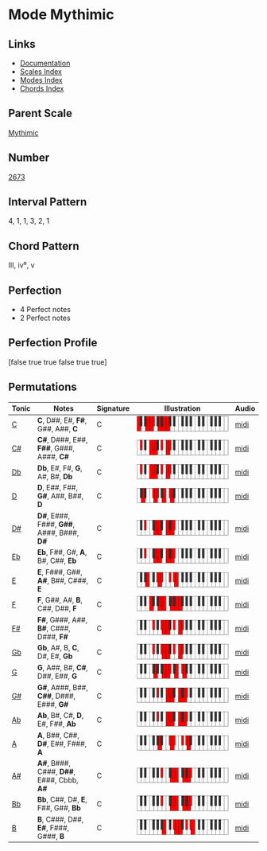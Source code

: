 # Mode Mythimic

## Links

- [Documentation](index.md)
- [Scales Index](Scales.md)
- [Modes Index](Modes.md)
- [Chords Index](Chords.md)

## Parent Scale

[Mythimic](ScaleMythimic.md)

## Number

[2673](https://ianring.com/musictheory/scales/2673)

## Interval Pattern

4, 1, 1, 3, 2, 1

## Chord Pattern

III, iv⁰, v

## Perfection

- 4 Perfect notes
- 2 Perfect notes

## Perfection Profile

[false true true false true true]

## Permutations

| Tonic | Notes | Signature | Illustration | Audio |
|-------|-------|-----------|--------------|-------|
| [C](ModeCNaturalMythimic.md) | **C**, D##, E#, **F#**, G##, A##, **C** | C | ![CNaturalMythimic](ModeCNaturalMythimic.png) | [midi](https://github.com/edipermadi/music/blob/main/docs/ModeCNaturalMythimic.mid?raw=true) |
| [C#](ModeCSharpMythimic.md) | **C#**, D###, E##, **F##**, G###, A###, **C#** | C | ![CSharpMythimic](ModeCSharpMythimic.png) | [midi](https://github.com/edipermadi/music/blob/main/docs/ModeCSharpMythimic.mid?raw=true) |
| [Db](ModeDFlatMythimic.md) | **Db**, E#, F#, **G**, A#, B#, **Db** | C | ![DFlatMythimic](ModeDFlatMythimic.png) | [midi](https://github.com/edipermadi/music/blob/main/docs/ModeDFlatMythimic.mid?raw=true) |
| [D](ModeDNaturalMythimic.md) | **D**, E##, F##, **G#**, A##, B##, **D** | C | ![DNaturalMythimic](ModeDNaturalMythimic.png) | [midi](https://github.com/edipermadi/music/blob/main/docs/ModeDNaturalMythimic.mid?raw=true) |
| [D#](ModeDSharpMythimic.md) | **D#**, E###, F###, **G##**, A###, B###, **D#** | C | ![DSharpMythimic](ModeDSharpMythimic.png) | [midi](https://github.com/edipermadi/music/blob/main/docs/ModeDSharpMythimic.mid?raw=true) |
| [Eb](ModeEFlatMythimic.md) | **Eb**, F##, G#, **A**, B#, C##, **Eb** | C | ![EFlatMythimic](ModeEFlatMythimic.png) | [midi](https://github.com/edipermadi/music/blob/main/docs/ModeEFlatMythimic.mid?raw=true) |
| [E](ModeENaturalMythimic.md) | **E**, F###, G##, **A#**, B##, C###, **E** | C | ![ENaturalMythimic](ModeENaturalMythimic.png) | [midi](https://github.com/edipermadi/music/blob/main/docs/ModeENaturalMythimic.mid?raw=true) |
| [F](ModeFNaturalMythimic.md) | **F**, G##, A#, **B**, C##, D##, **F** | C | ![FNaturalMythimic](ModeFNaturalMythimic.png) | [midi](https://github.com/edipermadi/music/blob/main/docs/ModeFNaturalMythimic.mid?raw=true) |
| [F#](ModeFSharpMythimic.md) | **F#**, G###, A##, **B#**, C###, D###, **F#** | C | ![FSharpMythimic](ModeFSharpMythimic.png) | [midi](https://github.com/edipermadi/music/blob/main/docs/ModeFSharpMythimic.mid?raw=true) |
| [Gb](ModeGFlatMythimic.md) | **Gb**, A#, B, **C**, D#, E#, **Gb** | C | ![GFlatMythimic](ModeGFlatMythimic.png) | [midi](https://github.com/edipermadi/music/blob/main/docs/ModeGFlatMythimic.mid?raw=true) |
| [G](ModeGNaturalMythimic.md) | **G**, A##, B#, **C#**, D##, E##, **G** | C | ![GNaturalMythimic](ModeGNaturalMythimic.png) | [midi](https://github.com/edipermadi/music/blob/main/docs/ModeGNaturalMythimic.mid?raw=true) |
| [G#](ModeGSharpMythimic.md) | **G#**, A###, B##, **C##**, D###, E###, **G#** | C | ![GSharpMythimic](ModeGSharpMythimic.png) | [midi](https://github.com/edipermadi/music/blob/main/docs/ModeGSharpMythimic.mid?raw=true) |
| [Ab](ModeAFlatMythimic.md) | **Ab**, B#, C#, **D**, E#, F##, **Ab** | C | ![AFlatMythimic](ModeAFlatMythimic.png) | [midi](https://github.com/edipermadi/music/blob/main/docs/ModeAFlatMythimic.mid?raw=true) |
| [A](ModeANaturalMythimic.md) | **A**, B##, C##, **D#**, E##, F###, **A** | C | ![ANaturalMythimic](ModeANaturalMythimic.png) | [midi](https://github.com/edipermadi/music/blob/main/docs/ModeANaturalMythimic.mid?raw=true) |
| [A#](ModeASharpMythimic.md) | **A#**, B###, C###, **D##**, E###, Cbbb, **A#** | C | ![ASharpMythimic](ModeASharpMythimic.png) | [midi](https://github.com/edipermadi/music/blob/main/docs/ModeASharpMythimic.mid?raw=true) |
| [Bb](ModeBFlatMythimic.md) | **Bb**, C##, D#, **E**, F##, G##, **Bb** | C | ![BFlatMythimic](ModeBFlatMythimic.png) | [midi](https://github.com/edipermadi/music/blob/main/docs/ModeBFlatMythimic.mid?raw=true) |
| [B](ModeBNaturalMythimic.md) | **B**, C###, D##, **E#**, F###, G###, **B** | C | ![BNaturalMythimic](ModeBNaturalMythimic.png) | [midi](https://github.com/edipermadi/music/blob/main/docs/ModeBNaturalMythimic.mid?raw=true) |
